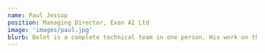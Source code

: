 ```yaml
---
name: Paul Jessop
position: Managing Director, Exon AI Ltd
image: 'images/paul.jpg'
blurb: Bolot is a complete technical team in one person. His work on the Automated Videoing Assistant (AVA) — recognised by Google and featured on BBC Click — was outstanding. He consistently delivers exceptional results with focus and determination.
---
```

